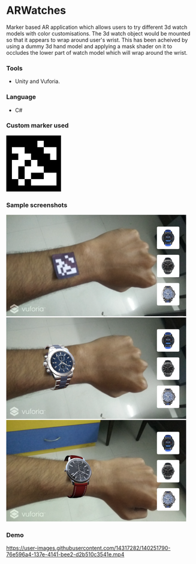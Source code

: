 # ARWatches

Marker based AR application which allows users to try different 3d watch models with color customisations. The 3d watch object would be mounted so that it appears to wrap around user's wrist. This has been acheived by using a dummy 3d hand model and applying a mask shader on it to occludes the lower part of watch model which will wrap around the wrist.

### Tools
- Unity and Vuforia.

### Language
- C#

### Custom marker used

![](wmarker.jpg)

### Sample screenshots
<img src="marker_demo.png" alt="drawing" width="480"/>
<img src="watch_1_demo.png" alt="drawing" width="480"/>
<img src="watch_2_demo.png" alt="drawing" width="480"/>





### Demo
https://user-images.githubusercontent.com/14317282/140251790-76e596a4-137e-4141-bee2-d2b510c3541e.mp4

